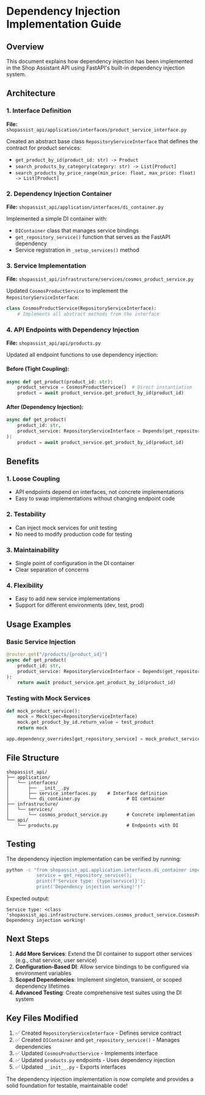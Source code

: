 # Dependency Injection Implementation Guide

## Overview
This document explains how dependency injection has been implemented in the Shop Assistant API using FastAPI's built-in dependency injection system.

## Architecture

### 1. Interface Definition
**File:** `shopassist_api/application/interfaces/product_service_interface.py`

Created an abstract base class `RepositoryServiceInterface` that defines the contract for product services:
- `get_product_by_id(product_id: str) -> Product`
- `search_products_by_category(category: str) -> List[Product]`
- `search_products_by_price_range(min_price: float, max_price: float) -> List[Product]`

### 2. Dependency Injection Container
**File:** `shopassist_api/application/interfaces/di_container.py`

Implemented a simple DI container with:
- `DIContainer` class that manages service bindings
- `get_repository_service()` function that serves as the FastAPI dependency
- Service registration in `_setup_services()` method

### 3. Service Implementation
**File:** `shopassist_api/infrastructure/services/cosmos_product_service.py`

Updated `CosmosProductService` to implement the `RepositoryServiceInterface`:
```python
class CosmosProductService(RepositoryServiceInterface):
    # Implements all abstract methods from the interface
```

### 4. API Endpoints with Dependency Injection
**File:** `shopassist_api/api/products.py`

Updated all endpoint functions to use dependency injection:

#### Before (Tight Coupling):
```python
async def get_product(product_id: str):
    product_service = CosmosProductService()  # Direct instantiation
    product = await product_service.get_product_by_id(product_id)
```

#### After (Dependency Injection):
```python
async def get_product(
    product_id: str,
    product_service: RepositoryServiceInterface = Depends(get_repository_service)
):
    product = await product_service.get_product_by_id(product_id)
```

## Benefits

### 1. Loose Coupling
- API endpoints depend on interfaces, not concrete implementations
- Easy to swap implementations without changing endpoint code

### 2. Testability
- Can inject mock services for unit testing
- No need to modify production code for testing

### 3. Maintainability
- Single point of configuration in the DI container
- Clear separation of concerns

### 4. Flexibility
- Easy to add new service implementations
- Support for different environments (dev, test, prod)

## Usage Examples

### Basic Service Injection
```python
@router.get("/products/{product_id}")
async def get_product(
    product_id: str,
    product_service: RepositoryServiceInterface = Depends(get_repository_service)
):
    return await product_service.get_product_by_id(product_id)
```

### Testing with Mock Services
```python
def mock_product_service():
    mock = Mock(spec=RepositoryServiceInterface)
    mock.get_product_by_id.return_value = test_product
    return mock

app.dependency_overrides[get_repository_service] = mock_product_service
```

## File Structure
```
shopassist_api/
├── application/
│   └── interfaces/
│       ├── __init__.py
│       ├── service_interfaces.py    # Interface definition
│       └── di_container.py                 # DI container
├── infrastructure/
│   └── services/
│       └── cosmos_product_service.py       # Concrete implementation
└── api/
    └── products.py                         # Endpoints with DI
```

## Testing

The dependency injection implementation can be verified by running:
```bash
python -c "from shopassist_api.application.interfaces.di_container import get_repository_service; 
           service = get_repository_service(); 
           print(f'Service type: {type(service)}'); 
           print('Dependency injection working!')"
```

Expected output:
```
Service type: <class 'shopassist_api.infrastructure.services.cosmos_product_service.CosmosProductService'>
Dependency injection working!
```

## Next Steps

1. **Add More Services**: Extend the DI container to support other services (e.g., chat service, user service)
2. **Configuration-Based DI**: Allow service bindings to be configured via environment variables
3. **Scoped Dependencies**: Implement singleton, transient, or scoped dependency lifetimes
4. **Advanced Testing**: Create comprehensive test suites using the DI system

## Key Files Modified

1. ✅ Created `RepositoryServiceInterface` - Defines service contract
2. ✅ Created `DIContainer` and `get_repository_service()` - Manages dependencies  
3. ✅ Updated `CosmosProductService` - Implements interface
4. ✅ Updated `products.py` endpoints - Uses dependency injection
5. ✅ Updated `__init__.py` - Exports interfaces

The dependency injection implementation is now complete and provides a solid foundation for testable, maintainable code!
